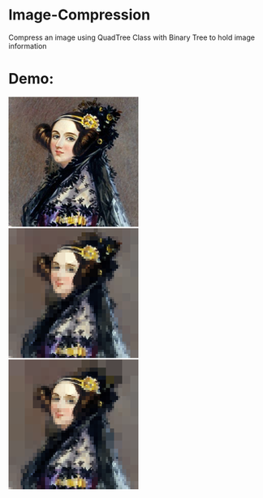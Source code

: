 # Image-Compression 
Compress an image using QuadTree Class with Binary Tree to hold image information 

# Demo:
<img src="ada.png">
<img src="given-ada.png">
<img src="given-adaBal.png">
